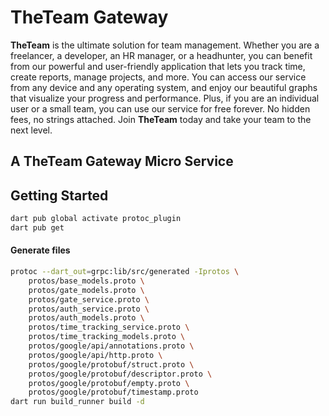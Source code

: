 # TheTeam Gateway

**TheTeam** is the ultimate solution for team management. Whether you are a freelancer, a developer, an HR manager, or a headhunter, you can benefit from our powerful and user-friendly application that lets you track time, create reports, manage projects, and more. You can access our service from any device and any operating system, and enjoy our beautiful graphs that visualize your progress and performance. Plus, if you are an individual user or a small team, you can use our service for free forever. No hidden fees, no strings attached. Join **TheTeam** today and take your team to the next level.

## A TheTeam Gateway Micro Service

## Getting Started
```bash
dart pub global activate protoc_plugin
dart pub get
```

#### Generate files
```bash
protoc --dart_out=grpc:lib/src/generated -Iprotos \
    protos/base_models.proto \
    protos/gate_models.proto \
    protos/gate_service.proto \
    protos/auth_service.proto \
    protos/auth_models.proto \
    protos/time_tracking_service.proto \
    protos/time_tracking_models.proto \
    protos/google/api/annotations.proto \
    protos/google/api/http.proto \
    protos/google/protobuf/struct.proto \
    protos/google/protobuf/descriptor.proto \
    protos/google/protobuf/empty.proto \
    protos/google/protobuf/timestamp.proto
dart run build_runner build -d
```